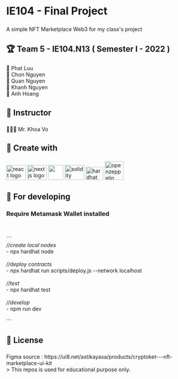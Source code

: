<h1 align="left">IE104 - Final Project</h1>

###

<p align="left">A simple NFT Marketplace Web3 for my class's project</p>

###

<h2 align="left">🏆 Team 5 - IE104.N13 ( Semester I - 2022 )</h2>

###

<p align="left">🐧 Phat Luu<br>🐻 Chon Nguyen<br>🐸 Quan Nguyen<br>🦊 Khanh Nguyen<br>🦄 Anh Hoang</p>

###

<h2 align="left">🤖 Instructor</h2>

###

<p align="left">👨🏻‍💻 Mr. Khoa Vo</p>

###

<h2 align="left">🚗 Create with</h2>

###

<div align="left">
  <img src="https://cdn.jsdelivr.net/gh/devicons/devicon/icons/react/react-original.svg" height="40" width="52" alt="react logo"  />
  <img src="https://cdn.jsdelivr.net/gh/devicons/devicon/icons/nextjs/nextjs-original.svg" height="40" width="52" alt="nextjs logo"  />
  <img src="https://camo.githubusercontent.com/bcd4bda49ef6cd9537db065920f4f4f6ac670eae0e0adf2c5133c19b319f1574/68747470733a2f2f627261646c632e67616c6c65727963646e2e76736173736574732e696f2f657874656e73696f6e732f627261646c632f7673636f64652d7461696c77696e646373732f302e322e302f313535383034303536333634392f4d6963726f736f66742e56697375616c53747564696f2e53657276696365732e49636f6e732e44656661756c74" height="40" width="40 alt="tailwindcss logo"  />
  <img src="https://logo-download.com/wp-content/data/images/png/Solidity-logo.png" height="40" width="52" alt="solidity logo"  />
  <img src="https://seeklogo.com/images/H/hardhat-logo-888739EBB4-seeklogo.com.png" height="35" width="47" alt="hardhat logo"  />
  <img src="https://assets.st-note.com/production/uploads/images/84648887/rectangle_large_type_2_424f2d4f279d959d7f7f53e22e4e1c85.png?fit=bounds&quality=85&width=1280" height="50" width="50" alt="openzeppelin logo"  />
</div>

###

<h2 align="left">🚀 For developing</h2>

###

  <h3 align="left">Require Metamask Wallet installed</h3><br>
  
<p align="left">```<br>
  <i>//create local nodes</i> <br>
  - npx hardhat node 
  <br><br>
  <i>//deploy contracts</i> <br>
  - npx hardhat run scripts/deploy.js --network localhost 
  <br><br>
  <i>//test</i> <br>
  - npx hardhat test
  <br><br>
  <i>//develop</i> <br>
  - npm run dev
  <br><br>```</p>

###

<h2 align="left">📃 License</h2>

###

<p align="left">Figma source : https://ui8.net/astikayasa/products/cryptoket---nft-marketplace-ui-kit<br> > This repos is used for educational purpose only.</p>

###
